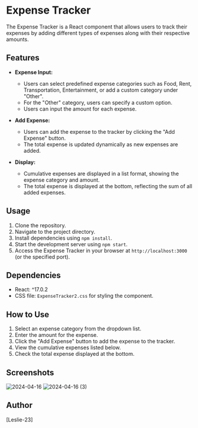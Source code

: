 # Expense Tracker

The Expense Tracker is a React component that allows users to track their expenses by adding different types of expenses along with their respective amounts.

## Features

- **Expense Input:**
  - Users can select predefined expense categories such as Food, Rent, Transportation, Entertainment, or add a custom category under "Other".
  - For the "Other" category, users can specify a custom option.
  - Users can input the amount for each expense.

- **Add Expense:**
  - Users can add the expense to the tracker by clicking the "Add Expense" button.
  - The total expense is updated dynamically as new expenses are added.

- **Display:**
  - Cumulative expenses are displayed in a list format, showing the expense category and amount.
  - The total expense is displayed at the bottom, reflecting the sum of all added expenses.

## Usage

1. Clone the repository.
2. Navigate to the project directory.
3. Install dependencies using `npm install`.
4. Start the development server using `npm start`.
5. Access the Expense Tracker in your browser at `http://localhost:3000` (or the specified port).

## Dependencies

- React: ^17.0.2
- CSS file: `ExpenseTracker2.css` for styling the component.

## How to Use

1. Select an expense category from the dropdown list.
2. Enter the amount for the expense.
3. Click the "Add Expense" button to add the expense to the tracker.
4. View the cumulative expenses listed below.
5. Check the total expense displayed at the bottom.

## Screenshots

![2024-04-16](https://github.com/Leslie-23/expense-tracker/assets/97734325/bd9798f4-27d5-46de-938f-3f57375fa389)
![2024-04-16 (3)](https://github.com/Leslie-23/expense-tracker/assets/97734325/ca383762-4f4d-4e9d-8067-0ef664271187)




## Author

[Leslie-23]

